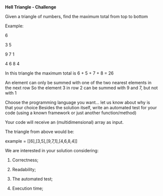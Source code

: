 **Hell Triangle - Challenge**

Given a triangle of numbers, find the maximum total from top to bottom

Example:

6

3 5

9 7 1

4 6 8 4

In this triangle the maximum total is 6 + 5 + 7 + 8 = 26

An element can only be summed with one of the two nearest elements in the next row
So the element 3 in row 2 can be summed with 9 and 7, but not with 1

Choose the programming language you want... let us know about why is that your choice
Besides the solution itself, write an automated test for your code (using a known framework or just another function/method)

Your code will receive an (multidimensional) array as input.

The triangle from above would be:

example = [[6],[3,5],[9,7,1],[4,6,8,4]]

We are interested in your solution considering:

1. Correctness;

2. Readability;

3. The automated test;

4. Execution time;
